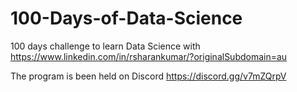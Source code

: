 # 100-Days-of-Data-Science
100 days challenge to learn Data Science with https://www.linkedin.com/in/rsharankumar/?originalSubdomain=au

The program is been held on Discord https://discord.gg/v7mZQrpV
